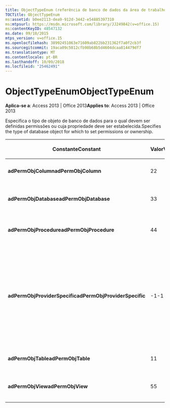 ```yaml
---
title: ObjectTypeEnum (referência de banco de dados da área de trabalho do Access)
TOCTitle: ObjectTypeEnum
ms:assetid: b0ee2113-dea9-912d-3442-e54885397310
ms:mtpsurl: https://msdn.microsoft.com/library/JJ249842(v=office.15)
ms:contentKeyID: 48547132
ms.date: 09/18/2015
mtps_version: v=office.15
ms.openlocfilehash: 38992451063e71609ab822bb231362f7a0f2cb3f
ms.sourcegitcommit: 19aca09c5812cfb98b68b5d4604dcaa814479df7
ms.translationtype: MT
ms.contentlocale: pt-BR
ms.lasthandoff: 10/09/2018
ms.locfileid: "25462491"
---
```

# <a name="objecttypeenum"></a><span data-ttu-id="98641-102">ObjectTypeEnum</span><span class="sxs-lookup"><span data-stu-id="98641-102">ObjectTypeEnum</span></span>


<span data-ttu-id="98641-103">**Aplica-se a**: Access 2013 | Office 2013</span><span class="sxs-lookup"><span data-stu-id="98641-103">**Applies to**: Access 2013 | Office 2013</span></span>

<span data-ttu-id="98641-104">Especifica o tipo de objeto de banco de dados para o qual devem ser definidas permissões ou cuja propriedade deve ser estabelecida.</span><span class="sxs-lookup"><span data-stu-id="98641-104">Specifies the type of database object for which to set permissions or ownership.</span></span>

<table>
<colgroup>
<col style="width: 33%" />
<col style="width: 33%" />
<col style="width: 33%" />
</colgroup>
<thead>
<tr class="header">
<th><p><span data-ttu-id="98641-105">Constante</span><span class="sxs-lookup"><span data-stu-id="98641-105">Constant</span></span></p></th>
<th><p><span data-ttu-id="98641-106">Valor</span><span class="sxs-lookup"><span data-stu-id="98641-106">Value</span></span></p></th>
<th><p><span data-ttu-id="98641-107">Descrição</span><span class="sxs-lookup"><span data-stu-id="98641-107">Description</span></span></p></th>
</tr>
</thead>
<tbody>
<tr class="odd">
<td><p><span data-ttu-id="98641-108"><strong>adPermObjColumn</strong></span><span class="sxs-lookup"><span data-stu-id="98641-108"><strong>adPermObjColumn</strong></span></span></p></td>
<td><p><span data-ttu-id="98641-109">2</span><span class="sxs-lookup"><span data-stu-id="98641-109">2</span></span></p></td>
<td><p><span data-ttu-id="98641-110">O objeto é uma coluna.</span><span class="sxs-lookup"><span data-stu-id="98641-110">The object is a column.</span></span></p></td>
</tr>
<tr class="even">
<td><p><span data-ttu-id="98641-111"><strong>adPermObjDatabase</strong></span><span class="sxs-lookup"><span data-stu-id="98641-111"><strong>adPermObjDatabase</strong></span></span></p></td>
<td><p><span data-ttu-id="98641-112">3</span><span class="sxs-lookup"><span data-stu-id="98641-112">3</span></span></p></td>
<td><p><span data-ttu-id="98641-113">O objeto é um banco de dados.</span><span class="sxs-lookup"><span data-stu-id="98641-113">The object is a database.</span></span></p></td>
</tr>
<tr class="odd">
<td><p><span data-ttu-id="98641-114"><strong>adPermObjProcedure</strong></span><span class="sxs-lookup"><span data-stu-id="98641-114"><strong>adPermObjProcedure</strong></span></span></p></td>
<td><p><span data-ttu-id="98641-115">4</span><span class="sxs-lookup"><span data-stu-id="98641-115">4</span></span></p></td>
<td><p><span data-ttu-id="98641-116">O objeto é um procedimento.</span><span class="sxs-lookup"><span data-stu-id="98641-116">The object is a procedure.</span></span></p></td>
</tr>
<tr class="even">
<td><p><span data-ttu-id="98641-117"><strong>adPermObjProviderSpecific</strong></span><span class="sxs-lookup"><span data-stu-id="98641-117"><strong>adPermObjProviderSpecific</strong></span></span></p></td>
<td><p><span data-ttu-id="98641-118">-1</span><span class="sxs-lookup"><span data-stu-id="98641-118">-1</span></span></p></td>
<td><p><span data-ttu-id="98641-p101">O objeto é de um tipo definido pelo provedor. Ocorrerá um erro se o parâmetro <em>ObjectType</em> for <strong>adPermObjProviderSpecific</strong> e um <em>ObjectTypeId</em> não for fornecido.</span><span class="sxs-lookup"><span data-stu-id="98641-p101">The object is a type defined by the provider. An error will occur if the <em>ObjectType</em> parameter is <strong>adPermObjProviderSpecific</strong> and an <em>ObjectTypeId</em> is not supplied.</span></span></p></td>
</tr>
<tr class="odd">
<td><p><span data-ttu-id="98641-121"><strong>adPermObjTable</strong></span><span class="sxs-lookup"><span data-stu-id="98641-121"><strong>adPermObjTable</strong></span></span></p></td>
<td><p><span data-ttu-id="98641-122">1</span><span class="sxs-lookup"><span data-stu-id="98641-122">1</span></span></p></td>
<td><p><span data-ttu-id="98641-123">O objeto é uma tabela.</span><span class="sxs-lookup"><span data-stu-id="98641-123">The object is a table.</span></span></p></td>
</tr>
<tr class="even">
<td><p><span data-ttu-id="98641-124"><strong>adPermObjView</strong></span><span class="sxs-lookup"><span data-stu-id="98641-124"><strong>adPermObjView</strong></span></span></p></td>
<td><p><span data-ttu-id="98641-125">5</span><span class="sxs-lookup"><span data-stu-id="98641-125">5</span></span></p></td>
<td><p><span data-ttu-id="98641-126">O objeto é um modo de exibição.</span><span class="sxs-lookup"><span data-stu-id="98641-126">The object is a view.</span></span></p></td>
</tr>
</tbody>
</table>

